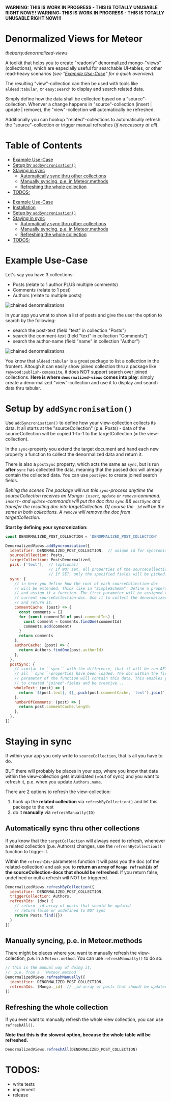 **WARNING: THIS IS WORK IN PROGRESS - THIS IS TOTALLY UNUSABLE RIGHT NOW!!!**
**WARNING: THIS IS WORK IN PROGRESS - THIS IS TOTALLY UNUSABLE RIGHT NOW!!!**

# Denormalized Views for Meteor
*thebarty:denormalized-views*

A toolkit that helps you to create "readonly" denormalized mongo-"views" (collections), which are especially useful for searchable UI-tables, or other read-heavy scenarios (*see "[Example Use-Case](#example-use-case)" for a quick overview*).

The resulting "view"-collection can then be used with tools like ``aldeed:tabular``, or ``easy:search`` to display and search related data.

Simply define how the data shall be collected based on a "source"-collection. Whenver a change happens in "source"-collection (insert | update | remove), the "view"-collection will automatically be refreshed. 

Additionally you can hookup "related"-collections to automatically refresh the "source"-collection or trigger manual refreshes (*if neccessary at all*).

# Table of Contents
<!-- START doctoc generated TOC please keep comment here to allow auto update -->
<!-- DON'T EDIT THIS SECTION, INSTEAD RE-RUN doctoc TO UPDATE -->
<!-- END doctoc generated TOC please keep comment here to allow auto update -->

- [Example Use-Case](#example-use-case)
- [Setup by ``addSyncronisation()``](#setup-by-addsyncronisation)
- [Staying in sync](#staying-in-sync)
  - [Automatically sync thru other collections](#automatically-sync-thru-other-collections)
  - [Manually syncing, p.e. in Meteor.methods](#manually-syncing-pe-in-meteormethods)
  - [Refreshing the whole collection](#refreshing-the-whole-collection)
- [TODOS:](#todos)

<!-- END doctoc generated TOC please keep comment here to allow auto update -->

- [Example Use-Case](#example-use-case)
- [Installation](#installation)
- [Setup by ``addSyncronisation()``](#setup-by-addsyncronisation)
- [Staying in sync](#staying-in-sync)
  - [Automatically sync thru other collections](#automatically-sync-thru-other-collections)
  - [Manually syncing, p.e. in Meteor.methods](#manually-syncing-pe-in-meteormethods)
  - [Refreshing the whole collection](#refreshing-the-whole-collection)
- [TODOS:](#todos)

<!-- END doctoc generated TOC please keep comment here to allow auto update -->


# Example Use-Case

Let's say you have 3 collections:
 * Posts (relate to 1 author PLUS multiple comments)
 * Comments (relate to 1 post)
 * Authors (relate to multiple posts)

![chained denormalizations](https://github.com/thebarty/meteor-denormalized-views/blob/master/docs/data-schema.jpg)

In your app you wnat to show a list of posts and give the user the option to search by the following:
- search the post-text (field "text" in collection "Posts")
- search the comment-text (field "text" in collection "Comments")
- search the author-name (field "name" in collection "Author")

![chained denormalizations](https://github.com/thebarty/meteor-denormalized-views/blob/master/docs/user-interface.jpg)

You know that ``aldeed:tabular`` is a great package to list a collection in the frontent. Altough it can easily show joined collection thru a package like ``reywood:publish-composite``, it does NOT support search over joined collections. **Here is where ``denormalized-views`` comes into play**: simply create a denormalized "view"-collection and use it to display and search data thru tabular.


# Setup by ``addSyncronisation()``

Use ``addSyncronisation()`` to define how your view-collection collects its data. It all starts at the "sourceCollection" (p.e. Posts) - data of the sourceCollection will be copied 1-to-1 to the targetCollection (= the view-collection). 

In the ``sync``-property you extend the target document and hand each new property a function to collect the denormalized data and return it. 

There is also a ``postSync`` property, which acts the same as ``sync``, but is run **after** ``sync`` has collected the data, meaning that the passed doc will already contain the collected data. You can use ``postSync`` to create joined search fields.

*Behing the scenes*
*The package will run this ``sync``-process anytime the sourceCollection receives an Mongo- ``insert``, ``update`` or ``remove``-command. ``insert``- and ``update``-commands will put the doc thru ``sync`` && ``postSync`` and transfer the resulting doc into targetCollection. Of course the ``_id`` will be the same in both collections. A ``remove`` will remove the doc from targetCollection.*

**Start by defining your syncronization:**

```js
const DENORMALIZED_POST_COLLECTION = 'DENORMALIZED_POST_COLLECTION'

DenormalizedViews.addSyncronisation({
  identifier: DENORMALIZED_POST_COLLECTION,  // unique id for syncronisation
  sourceCollection: Posts,
  targetCollection: PostsDenormalized,
  pick: ['text'],  // (optional) 
                   // If NOT set, all properties of the sourceCollection-doc will be synced to targetCollection. 
                   // If SET, only the specified fields will be picked.
  sync: {
    // in here you define how the root of each sourceCollection-doc
    // will be extended. Think like in "SimpleSchema": Define a property
    // and assign it a function. The first parameter will be assigned the
    // current sourceCollection-doc. Use it to collect the denormalized data
    // and return it.
    commentCache: (post) => {
      const comments = []
      for (const commentId of post.commentIds) {
        const comment = Comments.findOne(commentId)
        comments.add(comment)
      }
      return comments
    },
    authorCache: (post) => {
      return Authors.findOne(post.authorId)
    },
  },
  postSync: {
    // similar to ``sync`` with the difference, that it will be run AFTER
    // all ``sync``-properties have been loaded. The doc within the first 
    // parameter of the function will contain this data. This enables you
    // to created "joined"-fields and be creative...
    wholeText: (post) => {
      return `${post.text}, ${_.puck(post.commentCache, 'text').join(', ')}, ${post.authorCache.name}`
    },
    numberOfComments: (post) => {
      return post.commentCache.length
    },
  },
})
```


# Staying in sync

If within your app you only write to ``sourceCollection``, that is all you have to do. 

BUT there will probably be places in your app, where you know that data within the view-collection gets invalidated (=out of sync) and you want to refresh it, p.e. when you update ``Authors.name``.

There are 2 options to refresh the view-collection:
 1. hook up the **related collection** via ``refreshByCollection()`` and let this package to the rest
 2. do it **manually** via ``refreshManually(ID)``


## Automatically sync thru other collections

If you know that the ``targetCollection`` will always need to refresh, whenever a related collection (p.e. Authors) changes, use the ``refreshByCollection()`` function to trigger it. 

Within the ``refreshIds``-parameters function it will pass you the doc (of the related-collection) and ask you to **return an array of ``Mongo refreshIds`` of the sourceCollection-docs that should be refreshed**. If you return false, undefined or null a refresh will NOT be triggered.

```js
DenormalizedViews.refreshByCollection({
  identifier: DENORMALIZED_POST_COLLECTION,
  triggerCollection: Authors,
  refreshIds: (doc) {
    // return _id-array of posts that should be updated
    // return false or undefined to NOT sync
    return Posts.find({})
  }
})
```


## Manually syncing, p.e. in Meteor.methods

There might be places where you want to manually refresh the view-colection, p.e. in a ``Meteor.method``. You can use ``refreshManually()`` to do so:

```js
// this is the manual way of doing it,
//  p.e. from a ``Meteor.method``
DenormalizedViews.refreshManually({
  identifier: DENORMALIZED_POST_COLLECTION, 
  refreshIds: [Mongo._id]  // _id-array of posts that shoudl be updated
})
```


## Refreshing the whole collection

If you ever want to manually refresh the whole view collection, you can use ``refreshAll()``. 

**Note that this is the slowest option, because the whole table will be refreshed.**

```js
DenormalizedViews.refreshAll(DENORMALIZED_POST_COLLECTION)
```

# TODOS:
 * write tests
 * implement
 * release
